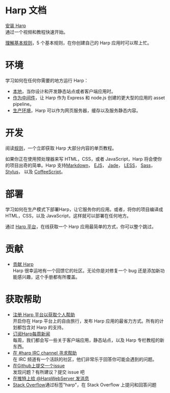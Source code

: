 # Harp 文档                          

[安装 Harp](http://harpjs.com/docs/quick-start)                 
通过一个视频和教程快速开始。                 

[理解基本规则](http://harpjs.com/docs/development/rules)，5 个基本规则，在你创建自己的 Harp 应用时可以帮上忙。                

# 环境           

学习如何在任何你需要的地方运行 Harp：          
- [本地](http://harpjs.com/docs/environment/install)，当你设计和开发静态站点或者客户端应用时。            
- [作为中间件](http://harpjs.com/docs/environment/lib)，让 Harp 作为 Express 和 node.js 创建的更大型的应用的 asset pipeline。          
- [生产环境](http://harpjs.com/docs/environment/server)，Harp 可以作为网页服务器，缓存以及服务静态内容。               

# 开发                

阅读[规则](http://harpjs.com/docs/development/rules)，一个立即获取 Harp 大部分内容的单页教程。                 

如果你正在使用预处理器来写 HTML，CSS，或者 JavaScript，Harp 将会使你的项目出奇的简单。Harp 支持[Markdown](http://harpjs.com/docs/development/markdown)， [EJS](http://harpjs.com/docs/development/ejs)， [Jade](http://harpjs.com/docs/development/jade)， [LESS](http://harpjs.com/docs/development/less)， [Sass](http://harpjs.com/docs/development/sass)， [Stylus](http://harpjs.com/docs/development/stylus)， 以及 [CoffeeScript](http://harpjs.com/docs/development/coffeescript)。                  

# 部署                  

学习如何在生产模式下部署Harp，让它服务你的应用。或者，将你的项目编译成 HTML，CSS，以及 JavaScript，这样就可以部署在任何地方。                 

通过 [Harp 平台](https://www.harp.io/)，在线获取一个 Harp 应用最简单的方式，你可以整个跳过。                  

# 贡献          

- [贡献 Harp](https://github.com/sintaxi/harp/#contributing)        
   Harp 很幸运地有一个回馈它的社区。无论你是对修复一个 bug 还是添加新功能感兴趣，这个手册都有所覆盖。                

# 获取帮助         

- [注册 Harp 平台以获取个人帮助](https://www.harp.io/)               
   开启你在 Harp 平台上的自由旅行，发布 Harp 应用的最省力方式。所有的计划都包含对 Harp 的支持。           
- [订阅Harp每周新闻](http://harpjs.us7.list-manage1.com/subscribe?u=af92eba03471187c8aa0266e7&id=74381fea66)                 
   每周，我们都会写一些关于客户端应用，静态站点，以及 Harp 专栏教程的新东西。                  
- [在 #harp IRC channel 寻求帮助](http://harpjs.com/community/chat)                   
   在 IRC 频道有一个活跃的社区，他们非常乐于回答你可能会遇到的问题。                    
- [在Github上提交一个issue](https://github.com/sintaxi/harp)                     
   发现问题？有所建议？提交 issue 吧                     
- [在推特上给 @HarpWebServer 发消息](http://twitter.com/harpwebserver)                        
- [Stack Overflow](http://stackoverflow.com/questions/tagged/harp)通过标签"harp"，在 Stack Overflow 上提问和回答问题                

